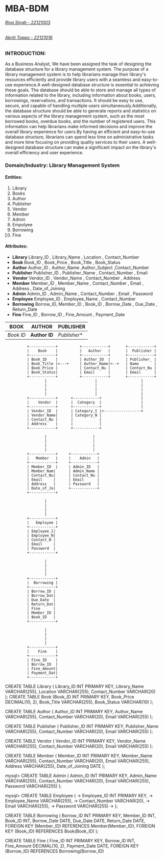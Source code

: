 # MBA-BDM

 ###### [Riya Singh - 22121003](https://github.com/ria9898)
  ###### [Akriti Toppo - 22121016](https://github.com/aakriti228)

### **INTRODUCTION:**

As a Business Analyst, We have been assigned the task of designing the database structure for a library management system. The purpose of a library management system is to help librarians manage their library's resources efficiently and provide library users with a seamless and easy-to-use experience.A well-designed database structure is essential to achieving these goals. The database should be able to store and manage all types of information related to the library, including information about books, users, borrowings, reservations, and transactions. It should be easy to use, secure, and capable of handling multiple users simultaneously.Additionally, the database structure should be able to generate reports and statistics on various aspects of the library management system, such as the most borrowed books, overdue books, and the number of registered users. This information can help librarians make informed decisions and improve the overall library experience for users.By having an efficient and easy-to-use database structure, librarians can spend less time on administrative tasks and more time focusing on providing quality services to their users. A well-designed database structure can make a significant impact on the library's overall efficiency and user experience.

### **Domain/Industry:** Library Management System

#### **Entities:**

1. Library
2. Books
3. Author
4. Publisher
5. Vendor
6. Member
7. Admin
8. Empolyee
9. Borrowing
10. Fine

#### **Attributes:**
*  **Library** Library_ID , Library_Name , Location , Contact_Number 
*  **Book** Book_ID , Book_Price , Book_Title , Book_Status
*  **Author** Author_ID , Author_Name ,Author_Subject ,Contact_Number 
*  **Publisher** Publisher_ID , Publisher_Name , Contact_Number , Email
*  **Vendor** Vendor_ID , Vendor_Name , Contact_Number , Address
*  **Member** Member_ID , Member_Name , Contact_Number , Email , Address , Date_of_Joining
*  **Admin** Admin_ID , Admin_Name , Contact_Number , Email , Password
*  **Employee** Employee_ID , Employee_Name , Contact_Number
*  **Borrowing** Borrow_ID, Member_ID , Book_ID , Borrow_Date , Due_Date , Return_Date
*  **Fine** Fine_ID , Borrow_ID , Fine_Amount , Payment_Date

    
BOOK |       AUTHOR             | PUBLISHER
---   | ----                    | ---
*Book ID* | **Author ID** | *Publisher**
    
    
    
    
    
    
    
              +------------+          +------------+       +------------+
              |    Book    |          |   Author   |       |  Publisher |
              +------------+          +------------+       +------------+
              | Book_ID    |          | Author_ID  |       | Publisher_ |
              | Book_Title |<---+     | Author_Name|<--+   | Name       |
              | Book_Price |          | Contact_Nu |       | Contact_Nu |
              | Book_Status|          | Email      |       | Email      |
              +------------+          +------------+       +------------+
                      |                      |                    |
                      |                      |                    |
                      |                      |                    |
                      |                      |                    |
              +------------+      +------------+                  |
              |    Vendor  |      |  Category  |                  |
              +------------+      +------------+                  |
              | Vendor_ID  |      | Category_I |<-----------------+
              | Vendor_Name|      | Category_N |
              | Contact_Nu |      |            |
              | Address    |      |            |
              +------------+      +------------+

                      |                     |
                      |                     |
                      |                     |
                      |                     |
              +------------+     +------------+
              |   Member   |     |    Admin   |
              +------------+     +------------+
              | Member_ID  |     | Admin_ID   |
              | Member_Nam|      | Admin_Name |
              | Contact_Nu|      | Contact_Nu |
              | Email     |      | Email      |
              | Address   |      | Password   |
              | Date_of_Jo|      +------------+
              +------------+

                      |
                      |
                      |
                      |
              +------------+
              |   Employee |
              +------------+
              | Employee_I|
              | Employee_N|
              | Contact_N |
              | Email     |
              | Password  |
              +------------+

                      |
                      |
                      |
                      |
              +------------+
              |  Borrowing |
              +------------+
              | Borrow_ID |
              | Borrow_Dat|
              | Due_Date  |
              | Return_Dat|
              | Fine      |
              | Member_ID |
              | Book_ID   |
              +------------+

                      |
                      |
                      |
                      |
              +------------+
              |    Fine    |
              +------------+
              | Fine_ID    |
              | Borrow_ID  |
              | Fine_Amount|
              | Payment_Dat|
              +------------+

        
        
  CREATE TABLE Library (
         Library_ID INT PRIMARY KEY,
         Library_Name VARCHAR(255),
         Location VARCHAR(255),
         Contact_Number VARCHAR(20)
     );
 CREATE TABLE Book (Book_ID INT PRIMARY KEY,
         Book_Price DECIMAL(10, 2),
         Book_Title VARCHAR(255),
         Book_Status VARCHAR(10)
     );

 CREATE TABLE Author (
         Author_ID INT PRIMARY KEY,
         Author_Name VARCHAR(255),
         Contact_Number VARCHAR(20),
         Email VARCHAR(255)
     );


 CREATE TABLE Publisher (
         Publisher_ID INT PRIMARY KEY,
         Publisher_Name VARCHAR(255),
         Contact_Number VARCHAR(20),
         Email VARCHAR(255)
     );

 CREATE TABLE Vendor (
         Vendor_ID INT PRIMARY KEY,
         Vendor_Name VARCHAR(255),
         Contact_Number VARCHAR(20),
         Email VARCHAR(255)
     );

 CREATE TABLE Member (
         Member_ID INT PRIMARY KEY,
         Member_Name VARCHAR(255),
         Contact_Number VARCHAR(20),
         Email VARCHAR(255),
         Address VARCHAR(255),
         Date_of_Joining DATE
     );

mysql> CREATE TABLE Admin (
         Admin_ID INT PRIMARY KEY,
         Admin_Name VARCHAR(255),
         Contact_Number VARCHAR(20),
         Email VARCHAR(255),
         Password VARCHAR(255)
     );

mysql> CREATE TABLE Employee (
    ->     Employee_ID INT PRIMARY KEY,
    ->     Employee_Name VARCHAR(255),
    ->     Contact_Number VARCHAR(20),
    ->     Email VARCHAR(255),
    ->     Password VARCHAR(255)
    -> );

 CREATE TABLE Borrowing (
         Borrow_ID INT PRIMARY KEY,
         Member_ID INT,
         Book_ID INT,
         Borrow_Date DATE,
         Due_Date DATE,
         Return_Date DATE,
         FOREIGN KEY (Member_ID) REFERENCES Member(Member_ID),
         FOREIGN KEY (Book_ID) REFERENCES Book(Book_ID)
     );

 CREATE TABLE Fine (
         Fine_ID INT PRIMARY KEY,
         Borrow_ID INT, 
         Fine_Amount DECIMAL(10, 2),
         Payment_Date DATE,
         FOREIGN KEY (Borrow_ID) REFERENCES Borrowing(Borrow_ID)
         
             
